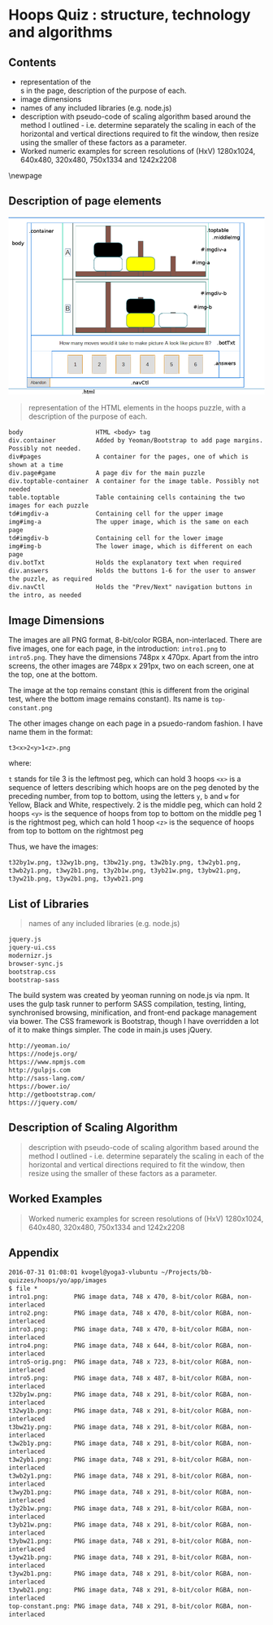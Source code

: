 # Hoops Quiz : structure, technology and algorithms

## Contents

* representation of the <div>s in the page, description of the purpose of each.
* image dimensions
* names of any included libraries (e.g. node.js)
* description with pseudo-code of scaling algorithm based around the method I outlined - i.e. determine separately the scaling in each of the horizontal and vertical directions required to fit the window, then resize using the smaller of these factors as a parameter.
* Worked numeric examples for screen resolutions of (HxV) 1280x1024, 640x480, 320x480, 750x1334 and 1242x2208


\newpage

## Description of page elements

![hoops layout](hoops-layout.png "hoops layout")

>representation of the HTML elements in the hoops puzzle, with a description of the purpose of each.
                            
    body                    HTML <body> tag
    div.container           Added by Yeoman/Bootstrap to add page margins. Possibly not needed.
    div#pages               A container for the pages, one of which is shown at a time
	div.page#game           A page div for the main puzzle
	div.toptable-container  A container for the image table. Possibly not needed
	table.toptable          Table containing cells containing the two images for each puzzle
	td#imgdiv-a             Containing cell for the upper image
    img#img-a               The upper image, which is the same on each page
	td#imgdiv-b             Containing cell for the lower image
    img#img-b               The lower image, which is different on each page
	div.botTxt              Holds the explanatory text when required
	div.answers             Holds the buttons 1-6 for the user to answer the puzzle, as required
	div.navCtl              Holds the "Prev/Next" navigation buttons in the intro, as needed



## Image Dimensions

The images are all PNG format, 8-bit/color RGBA, non-interlaced.
There are five images, one for each page, in the introduction: `intro1.png` to `intro5.png`. They have the dimensions 748px x 470px.
Apart from the intro screens, the other images are 748px x 291px, two on each screen, one at the top, one at the bottom.

The image at the top remains constant (this is different from the original test, where the bottom image remains constant). Its name is `top-constant.png`

The other images change on each page in a psuedo-random fashion. I have name them in the format:

    t3<x>2<y>1<z>.png

where:

`t` stands for tile
3 is the leftmost peg, which can hold 3 hoops
`<x>` is a sequence of letters describing which hoops are on the peg denoted by the preceding number, from top to bottom, using the letters `y`, `b` and `w` for Yellow, Black and White, respectively.
2 is the middle peg, which can hold 2 hoops
`<y>` is the sequence of hoops from top to bottom on the middle peg
1 is the rightmost peg, which can hold 1 hoop
`<z>` is the sequence of hoops from top to bottom on the rightmost peg

Thus, we have the images:

    t32by1w.png, t32wy1b.png, t3bw21y.png, t3w2b1y.png, t3w2yb1.png, t3wb2y1.png, t3wy2b1.png, t3y2b1w.png, t3yb21w.png, t3ybw21.png, t3yw21b.png, t3yw2b1.png, t3ywb21.png


## List of Libraries

>names of any included libraries (e.g. node.js)

    jquery.js
    jquery-ui.css
    modernizr.js
    browser-sync.js
    bootstrap.css
    bootstrap-sass

The build system was created by yeoman running on node.js via npm. It uses the gulp task runner to perform SASS compilation, testing, linting, synchronised browsing, minification, and front-end package management via bower. The CSS framework is Bootstrap, though I have overridden a lot of it to make things simpler. The code in main.js uses jQuery.

    http://yeoman.io/
    https://nodejs.org/
    https://www.npmjs.com
    http://gulpjs.com
    http://sass-lang.com/
    https://bower.io/
    http://getbootstrap.com/
    https://jquery.com/

## Description of Scaling Algorithm

>description with pseudo-code of scaling algorithm based around the method I outlined - i.e. determine separately the scaling in each of the horizontal and vertical directions required to fit the window, then resize using the smaller of these factors as a parameter.


## Worked Examples

>Worked numeric examples for screen resolutions of (HxV) 1280x1024, 640x480, 320x480, 750x1334 and 1242x2208

## Appendix

    2016-07-31 01:08:01 kvogel@yoga3-vlubuntu ~/Projects/bb-quizzes/hoops/yo/app/images
    $ file *
    intro1.png:       PNG image data, 748 x 470, 8-bit/color RGBA, non-interlaced
    intro2.png:       PNG image data, 748 x 470, 8-bit/color RGBA, non-interlaced
    intro3.png:       PNG image data, 748 x 470, 8-bit/color RGBA, non-interlaced
    intro4.png:       PNG image data, 748 x 644, 8-bit/color RGBA, non-interlaced
    intro5-orig.png:  PNG image data, 748 x 723, 8-bit/color RGBA, non-interlaced
    intro5.png:       PNG image data, 748 x 487, 8-bit/color RGBA, non-interlaced
    t32by1w.png:      PNG image data, 748 x 291, 8-bit/color RGBA, non-interlaced
    t32wy1b.png:      PNG image data, 748 x 291, 8-bit/color RGBA, non-interlaced
    t3bw21y.png:      PNG image data, 748 x 291, 8-bit/color RGBA, non-interlaced
    t3w2b1y.png:      PNG image data, 748 x 291, 8-bit/color RGBA, non-interlaced
    t3w2yb1.png:      PNG image data, 748 x 291, 8-bit/color RGBA, non-interlaced
    t3wb2y1.png:      PNG image data, 748 x 291, 8-bit/color RGBA, non-interlaced
    t3wy2b1.png:      PNG image data, 748 x 291, 8-bit/color RGBA, non-interlaced
    t3y2b1w.png:      PNG image data, 748 x 291, 8-bit/color RGBA, non-interlaced
    t3yb21w.png:      PNG image data, 748 x 291, 8-bit/color RGBA, non-interlaced
    t3ybw21.png:      PNG image data, 748 x 291, 8-bit/color RGBA, non-interlaced
    t3yw21b.png:      PNG image data, 748 x 291, 8-bit/color RGBA, non-interlaced
    t3yw2b1.png:      PNG image data, 748 x 291, 8-bit/color RGBA, non-interlaced
    t3ywb21.png:      PNG image data, 748 x 291, 8-bit/color RGBA, non-interlaced
    top-constant.png: PNG image data, 748 x 291, 8-bit/color RGBA, non-interlaced
